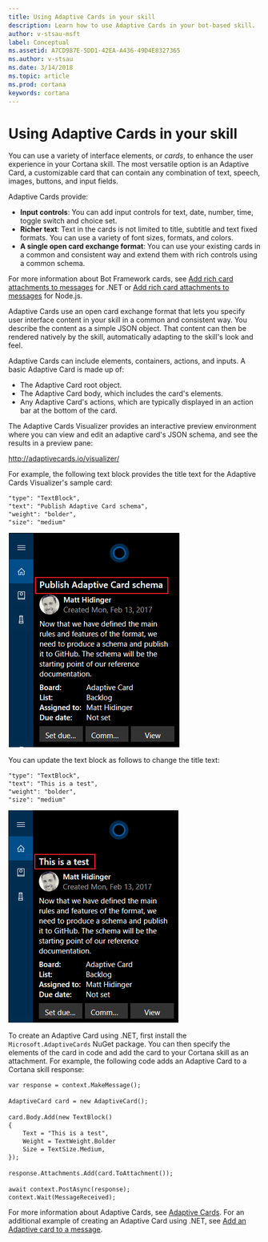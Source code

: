 ```yaml
---
title: Using Adaptive Cards in your skill
description: Learn how to use Adaptive Cards in your bot-based skill.
author: v-stsau-msft
label: Conceptual
ms.assetid: A7CD987E-5DD1-42EA-A436-49D4E8327365
ms.author: v-stsau
ms.date: 3/14/2018
ms.topic: article
ms.prod: cortana
keywords: cortana
---
```


# Using Adaptive Cards in your skill

You can use a variety of interface elements, or *cards*, to enhance the user experience in your Cortana skill. The most versatile option is an Adaptive Card, a customizable card that can contain any combination of text, speech, images, buttons, and input fields.

Adaptive Cards provide:

* **Input controls**: You can add input controls for text, date, number, time, toggle switch and choice set.
* **Richer text**: Text in the cards is not limited to title, subtitle and text fixed formats. You can use a variety of font sizes, formats, and colors.
* **A single open card exchange format**: You can use your existing cards in a common and consistent way and extend them with rich controls using a common schema.

For more information about Bot Framework cards, see [Add rich card attachments to messages](https://docs.microsoft.com/en-us/bot-framework/dotnet/bot-builder-dotnet-add-rich-card-attachments) for .NET or [Add rich card attachments to messages](https://docs.microsoft.com/en-us/bot-framework/nodejs/bot-builder-nodejs-send-rich-cards) for Node.js. 

Adaptive Cards use an open card exchange format that lets you specify user interface content in your skill in a common and consistent way. You describe the content as a simple JSON object. That content can then be rendered natively by the skill, automatically adapting to the skill's look and feel.

Adaptive Cards can include elements, containers, actions, and inputs. A basic Adaptive Card is made up of: 

* The Adaptive Card root object.
* The Adaptive Card body, which includes the card's elements. 
* Any Adaptive Card's actions, which are typically displayed in an action bar at the bottom of the card.

The Adaptive Cards Visualizer provides an interactive preview environment where you can view and edit an adaptive card's JSON schema, and see the results in a preview pane:

http://adaptivecards.io/visualizer/

For example, the following text block provides the title text for the Adaptive Cards Visualizer's sample card:

    "type": "TextBlock",
    "text": "Publish Adaptive Card schema",
    "weight": "bolder",
    "size": "medium"

![Sample Card](../images/AC_Visualizer1.png)

You can update the text block as follows to change the title text:

    "type": "TextBlock",
    "text": "This is a test",
    "weight": "bolder",
    "size": "medium"

![Revised Card](../images/AC_Visualizer2.png)

To create an Adaptive Card using .NET, first install the `Microsoft.AdaptiveCards` NuGet package. You can then specify the elements of the card in code and add the card to your Cortana skill as an attachment. For example, the following code adds an Adaptive Card to a Cortana skill response:

    var response = context.MakeMessage();
    
    AdaptiveCard card = new AdaptiveCard();

    card.Body.Add(new TextBlock()
    {
        Text = "This is a test",
        Weight = TextWeight.Bolder
        Size = TextSize.Medium,
    });

    response.Attachments.Add(card.ToAttachment());

    await context.PostAsync(response);
    context.Wait(MessageReceived);

For more information about Adaptive Cards, see [Adaptive Cards](http://adaptivecards.io/). For an additional example of creating an Adaptive Card using .NET, see [Add an Adaptive card to a message](https://docs.microsoft.com/en-us/bot-framework/dotnet/bot-builder-dotnet-add-rich-card-attachments#adaptive-card).